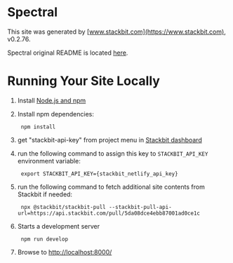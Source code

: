 # Spectral

This site was generated by [www.stackbit.com](https://www.stackbit.com), v0.2.76.

Spectral original README is located [here](./README.theme.md).

# Running Your Site Locally

1. Install [Node.js and npm](https://nodejs.org/en/)

1. Install npm dependencies:

        npm install

1. get "stackbit-api-key" from project menu in [Stackbit dashboard](https://app.stackbit.com/dashboard)

1. run the following command to assign this key to `STACKBIT_API_KEY` environment variable:

        export STACKBIT_API_KEY={stackbit_netlify_api_key}

1. run the following command to fetch additional site contents from Stackbit if needed:

        npx @stackbit/stackbit-pull --stackbit-pull-api-url=https://api.stackbit.com/pull/5da08dce4ebb87001ad0ce1c

1. Starts a development server

        npm run develop

1. Browse to [http://localhost:8000/](http://localhost:8000/)
